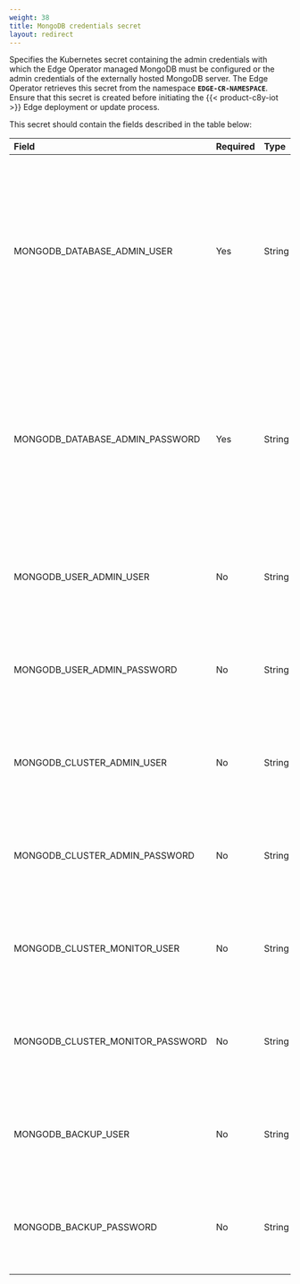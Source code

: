 ```yaml
---
weight: 38
title: MongoDB credentials secret
layout: redirect
---
```


Specifies the Kubernetes secret containing the admin credentials with which the Edge Operator managed MongoDB must be configured or the admin credentials of the externally hosted MongoDB server. The Edge Operator retrieves this secret from the namespace **`EDGE-CR-NAMESPACE`**. Ensure that this secret is created before initiating the {{< product-c8y-iot >}} Edge deployment or update process.

This secret should contain the fields described in the table below:

|<div style="width:150px">Field</div>|Required|<div style="width:70px">Type</div>|Default|Description|
|:---|:---|:---|:---|:---|
|MONGODB_DATABASE_ADMIN_USER|Yes|String||Database admin username with which the MongoDB managed by the Edge Operator or the username of the externally hosted MongoDB server is configured.
|MONGODB_DATABASE_ADMIN_PASSWORD|Yes|String||Database admin password with which MongoDB managed by the Edge Operator or the password for the externally hosted MongoDB server is configured.
|MONGODB_USER_ADMIN_USER|No|String|userAdmin|Only used when MongoDB is deployed and managed by the Edge Operator.
|MONGODB_USER_ADMIN_PASSWORD|No|String|Password provided in the field `MONGODB_DATABASE_ADMIN_PASSWORD`|Only used when MongoDB is deployed and managed by the Edge Operator.
|MONGODB_CLUSTER_ADMIN_USER|No|String|clusterAdmin|Only used when MongoDB is deployed and managed by the Edge Operator.
|MONGODB_CLUSTER_ADMIN_PASSWORD|No|String|Password provided in the field `MONGODB_DATABASE_ADMIN_PASSWORD`|Only used when MongoDB is deployed and managed by the Edge Operator.
|MONGODB_CLUSTER_MONITOR_USER|No|String|clusterMonitor|Only used when MongoDB is deployed and managed by the Edge Operator.
|MONGODB_CLUSTER_MONITOR_PASSWORD|No|String|Password provided in the field `MONGODB_DATABASE_ADMIN_PASSWORD`|Only used when MongoDB is deployed and managed by the Edge Operator.
|MONGODB_BACKUP_USER|No|String |backup|Only used when MongoDB is deployed and managed by the Edge Operator.
|MONGODB_BACKUP_PASSWORD|No|String|Password provided in the field `MONGODB_DATABASE_ADMIN_PASSWORD`|Only used when MongoDB is deployed and managed by the Edge Operator.


